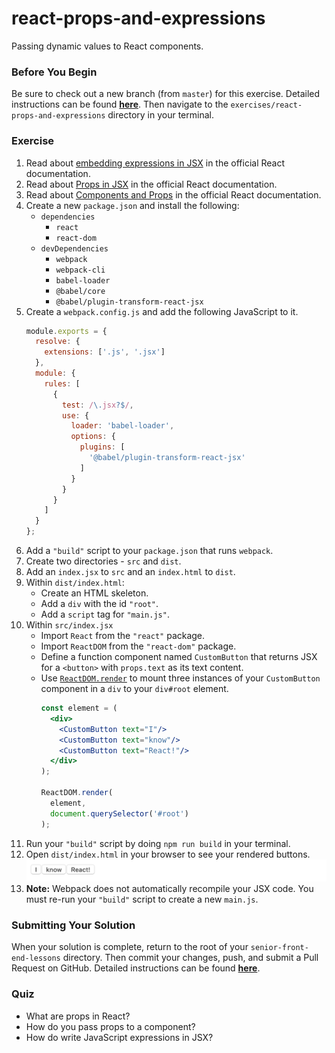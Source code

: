 # react-props-and-expressions

Passing dynamic values to React components.

### Before You Begin

Be sure to check out a new branch (from `master`) for this exercise. Detailed instructions can be found [**here**](../../guides/before-each-exercise.md). Then navigate to the `exercises/react-props-and-expressions` directory in your terminal.

### Exercise

1. Read about [embedding expressions in JSX](https://reactjs.org/docs/introducing-jsx.html#embedding-expressions-in-jsx) in the official React documentation.
2. Read about [Props in JSX](https://reactjs.org/docs/jsx-in-depth.html#props-in-jsx) in the official React documentation.
3. Read about [Components and Props](https://reactjs.org/docs/components-and-props.html) in the official React documentation.
4. Create a new `package.json` and install the following:
    - `dependencies`
      - `react`
      - `react-dom`
    - `devDependencies`
      - `webpack`
      - `webpack-cli`
      - `babel-loader`
      - `@babel/core`
      - `@babel/plugin-transform-react-jsx`
5. Create a `webpack.config.js` and add the following JavaScript to it.
    ```js
    module.exports = {
      resolve: {
        extensions: ['.js', '.jsx']
      },
      module: {
        rules: [
          {
            test: /\.jsx?$/,
            use: {
              loader: 'babel-loader',
              options: {
                plugins: [
                  '@babel/plugin-transform-react-jsx'
                ]
              }
            }
          }
        ]
      }
    };
    ```
6. Add a `"build"` script to your `package.json` that runs `webpack`.
7. Create two directories - `src` and `dist`.
8. Add an `index.jsx` to `src` and an `index.html` to `dist`.
9. Within `dist/index.html`:
    - Create an HTML skeleton.
    - Add a `div` with the id `"root"`.
    - Add a `script` tag for `"main.js"`.
10. Within `src/index.jsx`
    - Import `React` from the `"react"` package.
    - Import `ReactDOM` from the `"react-dom"` package.
    - Define a function component named `CustomButton` that returns JSX for a `<button>` with `props.text` as its text content.
    - Use [`ReactDOM.render`](https://reactjs.org/docs/react-dom.html#render) to mount three instances of your `CustomButton` component in a `div` to your `div#root` element.
      ```jsx
      const element = (
        <div>
          <CustomButton text="I"/>
          <CustomButton text="know"/>
          <CustomButton text="React!"/>
        </div>
      );

      ReactDOM.render(
        element,
        document.querySelector('#root')
      );
      ```
11. Run your `"build"` script by doing `npm run build` in your terminal.
12. Open `dist/index.html` in your browser to see your rendered buttons.
    ![Props and Expressions](react-props-and-expressions-solution.png)
13. **Note:** Webpack does not automatically recompile your JSX code. You must re-run your `"build"` script to create a new `main.js`.


### Submitting Your Solution

When your solution is complete, return to the root of your `senior-front-end-lessons` directory. Then commit your changes, push, and submit a Pull Request on GitHub. Detailed instructions can be found [**here**](../../guides/after-each-exercise.md).

### Quiz

- What are props in React?
- How do you pass props to a component?
- How do write JavaScript expressions in JSX?
